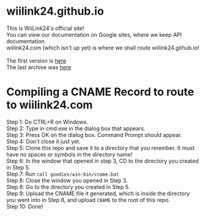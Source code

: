 # wiilink24.github.io<br>
This is WiiLink24's official site!<br>
You can view our documentation on Google sites, where we keep API documentation.<br>
wiilink24.com (which isn't up yet) is where we shall route wiilink24.github.io!<br>
<br>
The first version is [here](https://wiilink24-8ff305a4b1.drafts.github.io/)<br>
The last archive was [here](https://wiilink24-8ff305a4b1.drafts.github.io/)<br>
# Compiling a CNAME Record to route to wiilink24.com<br>
Step 1: Do CTRL+R on Windows.<br>
Step 2: Type in cmd.exe in the dialog box that appears.<br>
Step 3: Press OK on the dialog box. Command Prompt should appear.<br>
Step 4: Don't close it just yet.<br>
Step 5: Clone this repo and save it to a directory that you rerember. It must have no spaces or symbols in the directory name!<br>
Step 6: In the window that opened in step 3, CD to the directory you created in Step 5.<br>
Step 7: Run ``call goodies/win-bin/cname.bat``<br>
Step 8: Close the window you opened in Step 3.<br>
Step 8: Go to the directory you created in Step 5.<br>
Step 9: Upload the CNAME file it generated, which is inside the directory you went into in Step 8, and upload ``CNAME`` to the root of this repo.<br>
Step 10: Done!<br>
